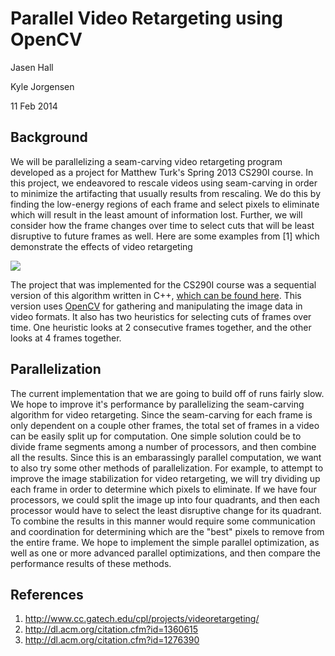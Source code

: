 # Parallel Video Retargeting using OpenCV

Jasen Hall

Kyle Jorgensen

11 Feb 2014

## Background

We will be parallelizing a seam-carving video retargeting program developed as a project for Matthew Turk's Spring 2013
CS290I course. In this project, we endeavored to rescale videos using seam-carving in order to minimize the artifacting that usually results from rescaling. We do this by finding the low-energy regions of each frame and select pixels to eliminate which will result in the least amount of information lost. Further, we will consider how the frame changes over time to select cuts that will be least disruptive to future frames as well. Here are some examples from [1] which demonstrate the effects of video retargeting

![](http://i.imgur.com/L6JN6yA.png)

The project that was implemented for the CS290I course was a sequential version of this algorithm written in C++, [which can be found here](https://github.com/jasenmh/290I-VideoRetargeting/tree/master/opencv). This version uses [OpenCV](http://opencv.org/) for gathering and manipulating the image data in video formats. It also has two heuristics for selecting cuts of frames over time. One heuristic looks at 2 consecutive frames together, and the other looks at 4 frames together. 

## Parallelization

The current implementation that we are going to build off of runs fairly slow. We hope to improve it's performance by parallelizing the seam-carving algorithm for video retargeting. Since the seam-carving for each frame is only dependent on a couple other frames, the total set of frames in a video can be easily split up for computation. One simple solution could be to divide frame segments among a number of processors, and then combine all the results. Since this is an embarassingly parallel computation, we want to also try some other methods of parallelization. For example, to attempt to improve the image stabilization for video retargeting, we will try dividing up each frame in order to determine which pixels to eliminate. If we have four processors, we could split the image up into four quadrants, and then each processor would have to select the least disruptive change for its quadrant. To combine the results in this manner would require some communication and coordination for determining which are the "best" pixels to remove from the entire frame. 
We hope to implement the simple parallel optimization, as well as one or more advanced parallel optimizations, and then compare the performance results of these methods. 

## References

1. http://www.cc.gatech.edu/cpl/projects/videoretargeting/
2. http://dl.acm.org/citation.cfm?id=1360615
3. http://dl.acm.org/citation.cfm?id=1276390
